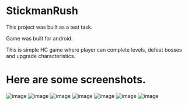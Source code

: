 # StickmanRush
This project was built as a test task.

Game was built for android.

This is simple HC game where player can complete levels, defeat bosses and upgrade characteristics.

# Here are some screenshots.
![image](https://github.com/Dobrotskyi/StickmanRush/assets/118120050/c9468206-5f6a-4f53-afd3-dcdfb60ccaf5)
![image](https://github.com/Dobrotskyi/StickmanRush/assets/118120050/74d525e6-19d0-4d6c-b0b0-0ee7ba22cd18)
![image](https://github.com/Dobrotskyi/StickmanRush/assets/118120050/01f5708e-9ed3-4b8a-94b2-7b2c6f389923)
![image](https://github.com/Dobrotskyi/StickmanRush/assets/118120050/dab0e894-776e-4404-991d-ca8868204e26)
![image](https://github.com/Dobrotskyi/StickmanRush/assets/118120050/5f0be8ff-3ce1-47ac-ab40-bfa768bf4a51)
![image](https://github.com/Dobrotskyi/StickmanRush/assets/118120050/35f4843e-c74b-42ae-a944-cc252cb53eee)
![image](https://github.com/Dobrotskyi/StickmanRush/assets/118120050/40cc1f05-c372-4ae9-a70a-b7e5006253b2)



